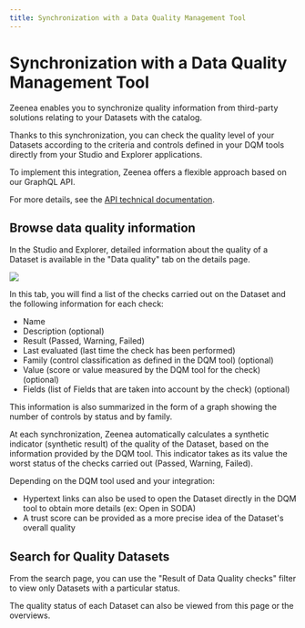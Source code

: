 ```yaml
---
title: Synchronization with a Data Quality Management Tool
---
```


# Synchronization with a Data Quality Management Tool

Zeenea enables you to synchronize quality information from third-party solutions relating to your Datasets with the catalog.

Thanks to this synchronization, you can check the quality level of your Datasets according to the criteria and controls defined in your DQM tools directly from your Studio and Explorer applications.

To implement this integration, Zeenea offers a flexible approach based on our GraphQL API.

For more details, see the [API technical documentation](./zeenea-catalog-api-v2).

## Browse data quality information

In the Studio and Explorer, detailed information about the quality of a Dataset is available in the "Data quality" tab on the details page.

  ![](/img/zeenea-data-quality-tab.png)

In this tab, you will find a list of the checks carried out on the Dataset and the following information for each check: 

* Name
* Description (optional)
* Result (Passed, Warning, Failed)
* Last evaluated (last time the check has been performed)
* Family (control classification as defined in the DQM tool) (optional)
* Value (score or value measured by the DQM tool for the check) (optional)
* Fields (list of Fields that are taken into account by the check) (optional)

This information is also summarized in the form of a graph showing the number of controls by status and by family.

At each synchronization, Zeenea automatically calculates a synthetic indicator (synthetic result) of the quality of the Dataset, based on the information provided by the DQM tool. This indicator takes as its value the worst status of the checks carried out (Passed, Warning, Failed).

Depending on the DQM tool used and your integration:

* Hypertext links can also be used to open the Dataset directly in the DQM tool to obtain more details (ex: Open in SODA)
* A trust score can be provided as a more precise idea of the Dataset's overall quality

## Search for Quality Datasets

From the search page, you can use the "Result of Data Quality checks" filter to view only Datasets with a particular status.

The quality status of each Dataset can also be viewed from this page or the overviews.